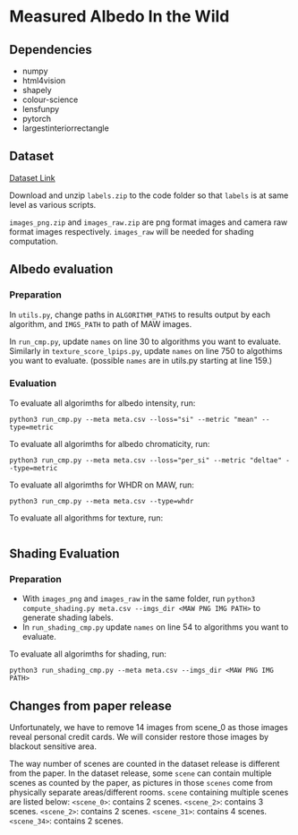 # Measured Albedo In the Wild

## Dependencies
* numpy
* html4vision
* shapely
* colour-science
* lensfunpy
* pytorch
* largestinteriorrectangle

## Dataset

[Dataset Link](https://umd.box.com/s/rzuzf12ooqnaxyojjgam09zctgp8fr2c)

Download and unzip `labels.zip` to the code folder so that `labels` is at same level as various scripts. 

`images_png.zip` and `images_raw.zip` are png format images and camera raw format images respectively. `images_raw` will be needed for shading computation. 

## Albedo evaluation

### Preparation

In `utils.py`, change paths in `ALGORITHM_PATHS` to results output by each algorithm, and `IMGS_PATH` to path of MAW images. 

In `run_cmp.py`, update `names` on line 30 to algorithms you want to evaluate. Similarly in `texture_score_lpips.py`, update `names` on line 750 to algothims you want to evaluate. (possible `names` are in utils.py starting at line 159.)

### Evaluation

To evaluate all algorimths for albedo intensity, run:
```
python3 run_cmp.py --meta meta.csv --loss="si" --metric "mean" --type=metric
```

To evaluate all algorimths for albedo chromaticity, run:
```
python3 run_cmp.py --meta meta.csv --loss="per_si" --metric "deltae" --type=metric
```

To evaluate all algorimths for WHDR on MAW, run:
```
python3 run_cmp.py --meta meta.csv --type=whdr
```

To evaluate all algorithms for texture, run:

```

```

## Shading Evaluation

### Preparation

* With `images_png` and `images_raw` in the same folder, run `python3 compute_shading.py meta.csv --imgs_dir <MAW PNG IMG PATH>` to generate shading labels.
* In `run_shading_cmp.py` update `names` on line 54 to algorithms you want to evaluate.

To evaluate all algorimths for shading, run:

```
python3 run_shading_cmp.py --meta meta.csv --imgs_dir <MAW PNG IMG PATH>
```


## Changes from paper release

Unfortunately, we have to remove 14 images from scene_0 as those images reveal personal credit cards. We will consider restore those images by blackout sensitive area.

The way number of scenes are counted in the dataset release is different from the paper. In the dataset release, some `scene` can contain multiple scenes as counted by the paper, as pictures in those `scenes` come from physically separate areas/different rooms. `scene` containing multiple scenes are listed below:
`<scene_0>`: contains 2 scenes.
`<scene_2>`: contains 3 scenes.
`<scene_2>`: contains 2 scenes.
`<scene_31>`: contains 4 scenes.
`<scene_34>`: contains 2 scenes.

